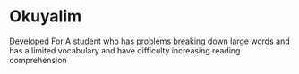 # Okuyalim
Developed For A student who has problems breaking down large words and has a limited vocabulary and have difficulty increasing reading comprehension
